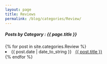 ```yaml
---
layout: page
title: Reviews
permalink: /blog/categories/Review/
---
```


<h5> Posts by Category : {{ page.title }} </h5>

<div class="card">
{% for post in site.categories.Review %}
 <li class="category-posts"><span>{{ post.date | date_to_string }}</span> &nbsp; <a href="{{ post.url }}">{{ post.title }}</a></li>
{% endfor %}
</div>